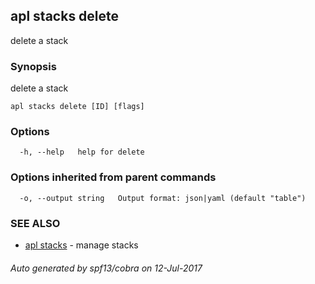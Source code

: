 ## apl stacks delete

delete a stack

### Synopsis


delete a stack

```
apl stacks delete [ID] [flags]
```

### Options

```
  -h, --help   help for delete
```

### Options inherited from parent commands

```
  -o, --output string   Output format: json|yaml (default "table")
```

### SEE ALSO
* [apl stacks](apl_stacks.md)	 - manage stacks

###### Auto generated by spf13/cobra on 12-Jul-2017
